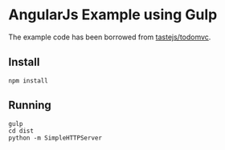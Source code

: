 # AngularJs Example using Gulp

The example code has been borrowed from [tastejs/todomvc](https://github.com/tastejs/todomvc).

## Install

    npm install

## Running

    gulp
    cd dist
    python -m SimpleHTTPServer
